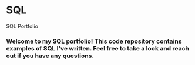 # SQL
SQL Portfolio
### **Welcome to my SQL portfolio! This code repository contains examples of SQL I've written. Feel free to take a look and reach out if you have any questions.**
